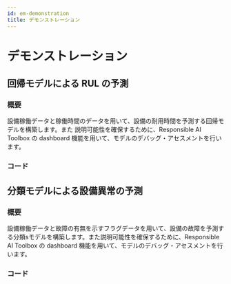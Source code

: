 ```yaml
---
id: em-demonstration
title: デモンストレーション
---
```


# デモンストレーション

## 回帰モデルによる RUL の予測
### 概要
設備稼働データと稼働時間のデータを用いて、設備の耐用時間を予測する回帰モデルを構築します。また
説明可能性を確保するために、Responsible AI Toolbox の dashboard 機能を用いて、モデルのデバッグ・アセスメントを行います。
### コード
<!-- - [Notebook](../notebooks/1-phm08-rul-regression.ipynb) -->


## 分類モデルによる設備異常の予測
### 概要
設備稼働データと故障の有無を示すフラグデータを用いて、設備の故障を予測する分類sモデルを構築します。また説明可能性を確保するために、Responsible AI Toolbox の dashboard 機能を用いて、モデルのデバッグ・アセスメントを行います。
### コード
<!-- - [Notebook](../notebooks/2-phm08-flag-classification.ipynb) -->

